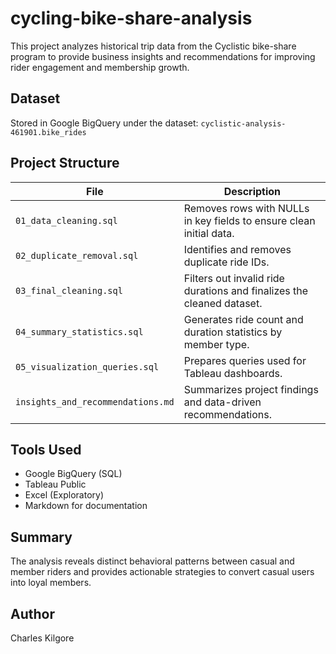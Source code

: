 # cycling-bike-share-analysis

This project analyzes historical trip data from the Cyclistic bike-share program to provide business insights and recommendations for improving rider engagement and membership growth.

## Dataset
Stored in Google BigQuery under the dataset: `cyclistic-analysis-461901.bike_rides`

## Project Structure

| File                            | Description |
|---------------------------------|-------------|
| `01_data_cleaning.sql`          | Removes rows with NULLs in key fields to ensure clean initial data. |
| `02_duplicate_removal.sql`      | Identifies and removes duplicate ride IDs. |
| `03_final_cleaning.sql`         | Filters out invalid ride durations and finalizes the cleaned dataset. |
| `04_summary_statistics.sql`     | Generates ride count and duration statistics by member type. |
| `05_visualization_queries.sql`  | Prepares queries used for Tableau dashboards. |
| `insights_and_recommendations.md` | Summarizes project findings and data-driven recommendations. |

## Tools Used
- Google BigQuery (SQL)
- Tableau Public
- Excel (Exploratory)
- Markdown for documentation

## Summary
The analysis reveals distinct behavioral patterns between casual and member riders and provides actionable strategies to convert casual users into loyal members.

## Author
Charles Kilgore
